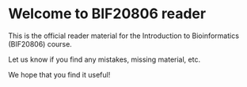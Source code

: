 # Welcome to BIF20806 reader

This is the official reader material for the Introduction to Bioinformatics (BIF20806) course.

Let us know if you find any mistakes, missing material, etc.

We hope that you find it useful!

```{tableofcontents}

```
